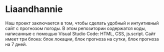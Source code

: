 # Liaandhannie
Наш проект заключается в том, чтобы сделать удобный и интуитивный сайт с прогнозом погоды.
В этом репозитории содержатся коды, написанные с помощью Visual Studio Code: HTML, CSS, js.script.
Сайт имеет три блока: блок локации, блок прогноза на сутки, блок прогноза на 7 дней.
